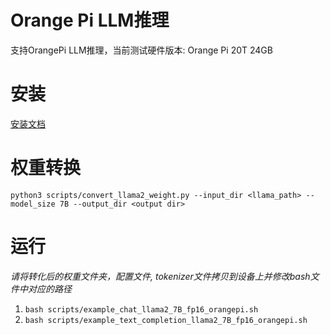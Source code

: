 # Orange Pi LLM推理
支持OrangePi LLM推理，当前测试硬件版本: Orange Pi 20T 24GB
# 安装
[安装文档](orangepi_install.md)
# 权重转换
```python3 scripts/convert_llama2_weight.py --input_dir <llama_path> --model_size 7B --output_dir <output dir>```
# 运行
*请将转化后的权重文件夹，配置文件, tokenizer文件拷贝到设备上并修改bash文件中对应的路径*

1. ```bash scripts/example_chat_llama2_7B_fp16_orangepi.sh```
2. ```bash scripts/example_text_completion_llama2_7B_fp16_orangepi.sh```
